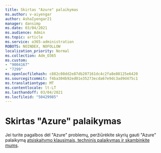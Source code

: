 ```yaml
---
title: Skirtas "Azure" palaikymas
ms.author: v-aiyengar
author: AshaIyengar21
manager: dansimp
ms.date: 03/04/2021
ms.audience: Admin
ms.topic: article
ms.service: o365-administration
ROBOTS: NOINDEX, NOFOLLOW
localization_priority: Normal
ms.collection: Adm_O365
ms.custom:
- "9004167"
- "7299"
ms.openlocfilehash: c882c08dd2e87db207161dc4c2fa8e88125e6420
ms.sourcegitcommit: f4ba304b92ed01e35273ecda67e9dc3ad9d475c1
ms.translationtype: MT
ms.contentlocale: lt-LT
ms.lasthandoff: 03/04/2021
ms.locfileid: "50429985"
---
```

# <a name="dedicated-azure-support"></a>Skirtas "Azure" palaikymas

Jei turite pagalbos dėl "Azure" problemų, peržiūrėkite skyrių gauti "Azure" palaikymą [atsiskaitymo klausimais, techninis palaikymas ir skambinkite mums](https://go.microsoft.com/fwlink/?linkid=2081348).
